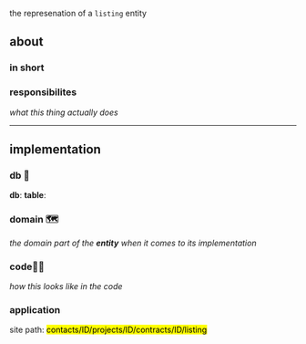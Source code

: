 the represenation of a `listing` entity
## about

### in short 

### responsibilites
*what this thing actually does*

---
## implementation

### db 🥞

**db**: 
**table**: 

### domain 🗺
*the domain part of the **entity** when it comes to its implementation*

### code👩‍💻
*how this looks like in the code*

### application

site path: <mark class='path'>contacts/ID/projects/ID/contracts/ID/listing</mark>
